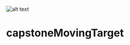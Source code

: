 ![alt text](https://travis-ci.com/jeshiihu/capstoneMovingTarget.svg?branch=unitTesting "Travis CI")

# capstoneMovingTarget
